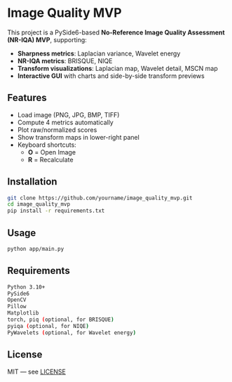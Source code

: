 # Image Quality MVP

This project is a PySide6-based **No-Reference Image Quality Assessment (NR-IQA) MVP**, supporting:

- **Sharpness metrics**: Laplacian variance, Wavelet energy
- **NR-IQA metrics**: BRISQUE, NIQE
- **Transform visualizations**: Laplacian map, Wavelet detail, MSCN map
- **Interactive GUI** with charts and side-by-side transform previews

## Features
- Load image (PNG, JPG, BMP, TIFF)
- Compute 4 metrics automatically
- Plot raw/normalized scores
- Show transform maps in lower-right panel
- Keyboard shortcuts:  
  - **O** = Open Image  
  - **R** = Recalculate  

## Installation
```bash
git clone https://github.com/yourname/image_quality_mvp.git
cd image_quality_mvp
pip install -r requirements.txt
```

## Usage
```bash
python app/main.py
```

## Requirements
``` bash
Python 3.10+
PySide6
OpenCV
Pillow
Matplotlib
torch, piq (optional, for BRISQUE)
pyiqa (optional, for NIQE)
PyWavelets (optional, for Wavelet energy)
```

## License
MIT — see [LICENSE](./LICENSE)
